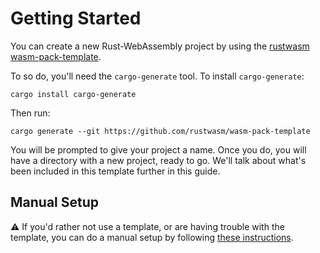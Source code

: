 # Getting Started

You can create a new Rust-WebAssembly project by using the [rustwasm wasm-pack-template].

To so do, you'll need the `cargo-generate` tool. To install `cargo-generate`:

```
cargo install cargo-generate
```

Then run:

```
cargo generate --git https://github.com/rustwasm/wasm-pack-template
```

You will be prompted to give your project a name. Once you do, you will have a directory
with a new project, ready to go. We'll talk about what's been included in this template
further in this guide.

[rustwasm wasm-pack-template]: https://github.com/rustwasm/wasm-pack-template

## Manual Setup

⚠️ If you'd rather not use a template, or are having trouble with the template, you can
do a manual setup by following [these instructions].

[these instructions]: ../project-setup/manual-setup/index.html
